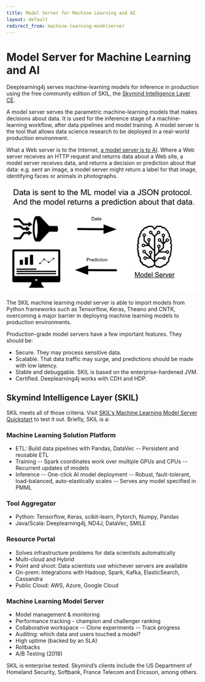 ```yaml
---
title: Model Server for Machine Learning and AI 
layout: default
redirect_from: machine-learning-modelserver
---
```


# Model Server for Machine Learning and AI

Deeplearning4j serves machine-learning models for inference in production using the free community edition of SKIL, the [Skymind Intelligence Layer CE](https://skymind.ai/products). 

A model server serves the parametric machine-learning models that makes decisions about data. It is used for the inference stage of a machine-learning workflow, after data pipelines and model training. A model server is the tool that allows data science research to be deployed in a real-world production environment.

What a Web server is to the Internet, [a model server is to AI](https://docs.google.com/presentation/d/1psNOQ3ZpPFeak2zsjO5EgUS-ypoFeyw-3eiLNvyEZzg/edit?usp=sharing). Where a Web server receives an HTTP request and returns data about a Web site, a model server receives data, and returns a decision or prediction about that data: e.g. sent an image, a model server might return a label for that image, identifying faces or animals in photographs.

![Alt text](./img/AI_modelserver.png)

The SKIL machine learning model server is able to import models from Python frameworks such as Tensorflow, Keras, Theano and CNTK, overcoming a major barrier in deploying machine learning models to production environments.

Production-grade model servers have a few important features. They should be:

* Secure. They may process sensitive data. 
* Scalable. That data traffic may surge, and predictions should be made with low latency.
* Stable and debuggable. SKIL is based on the enterprise-hardened JVM.
* Certified. Deeplearning4j works with CDH and HDP.

## Skymind Intelligence Layer (SKIL)

SKIL meets all of those criteria. Visit [SKIL's Machine Learning Model Server Quickstart](https://skymind.readme.io/v1.0.1/docs/quickstart) to test it out. Briefly, SKIL is a:

### Machine Learning Solution Platform

* ETL: Build data pipelines with Pandas, DataVec
-- Persistent and reusable ETL
* Training
-- Spark coordinates work over multiple GPUs and CPUs
-- Recurrent updates of models
* Inference
-- One-click AI model deployment
-- Robust, fault-tolerant, load-balanced, auto-elastically scales
-- Serves any model specified in PMML

### Tool Aggregator
* Python: Tensorflow, Keras, scikit-learn, Pytorch, Numpy, Pandas
* Java/Scala: Deeplearning4j, ND4J, DataVec, SMILE

### Resource Portal
* Solves infrastructure problems for data scientists automatically
* Multi-cloud and Hybrid
* Point and shoot: Data scientists use whichever servers are available
* On-prem: Integrations with Hadoop, Spark, Kafka, ElasticSearch, Cassandra
* Public Cloud: AWS, Azure, Google Cloud

### Machine Learning Model Server
* Model management & monitoring
* Performance tracking - champion and challenger ranking
* Collaborative workspace
-- Clone experiments
-- Track progress
* Auditing: which data and users touched a model?
* High uptime (backed by an SLA)
* Rollbacks
* A/B Testing (2018)

SKIL is enterprise tested. Skymind’s clients include the US Department of Homeland Security, Softbank, France Telecom and Ericsson, among others. 

